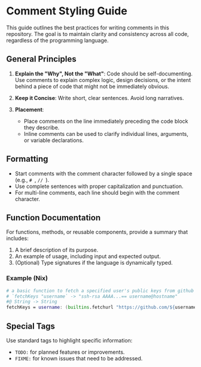 # Comment Styling Guide

This guide outlines the best practices for writing comments in this repository. The goal is to maintain clarity and consistency across all code, regardless of the programming language.

## General Principles

1. **Explain the "Why", Not the "What"**: Code should be self-documenting. Use comments to explain complex logic, design decisions, or the intent behind a piece of code that might not be immediately obvious.

1. **Keep it Concise**: Write short, clear sentences. Avoid long narratives.

1. **Placement**:

   - Place comments on the line immediately preceding the code block they describe.
   - Inline comments can be used to clarify individual lines, arguments, or variable declarations.

## Formatting

- Start comments with the comment character followed by a single space (e.g., `# `, `// `).
- Use complete sentences with proper capitalization and punctuation.
- For multi-line comments, each line should begin with the comment character.

## Function Documentation

For functions, methods, or reusable components, provide a summary that includes:

1. A brief description of its purpose.
1. An example of usage, including input and expected output.
1. (Optional) Type signatures if the language is dynamically typed.

### Example (Nix)

```nix
# a basic function to fetch a specified user's public keys from github .keys url
# `fetchKeys "username` -> "ssh-rsa AAAA...== username@hostname"
#@ String -> String
fetchKeys = username: (builtins.fetchurl "https://github.com/${username}.keys");
```

## Special Tags

Use standard tags to highlight specific information:

- `TODO:` for planned features or improvements.
- `FIXME:` for known issues that need to be addressed.
